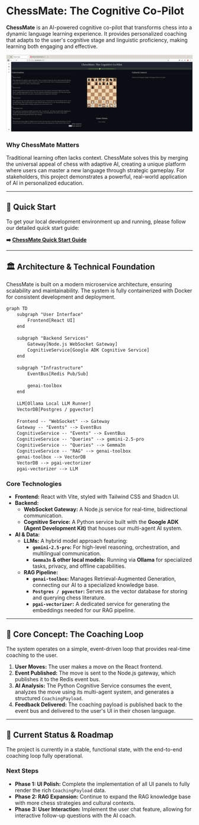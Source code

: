 # ChessMate: The Cognitive Co-Pilot

**ChessMate** is an AI-powered cognitive co-pilot that transforms chess into a dynamic language learning experience. It provides personalized coaching that adapts to the user's cognitive stage and linguistic proficiency, making learning both engaging and effective.

![](docs/100-001-chessmate-UI.png)

### Why ChessMate Matters

Traditional learning often lacks context. ChessMate solves this by merging the universal appeal of chess with adaptive AI, creating a unique platform where users can master a new language through strategic gameplay. For stakeholders, this project demonstrates a powerful, real-world application of AI in personalized education.

---

## 🚀 Quick Start

To get your local development environment up and running, please follow our detailed quick start guide:

**➡️ [ChessMate Quick Start Guide](docs/105-001-chessmate-quickstart-au.md)**

---

## 🏛️ Architecture & Technical Foundation

ChessMate is built on a modern microservice architecture, ensuring scalability and maintainability. The system is fully containerized with Docker for consistent development and deployment.

```mermaid
graph TD
    subgraph "User Interface"
        Frontend[React UI]
    end

    subgraph "Backend Services"
        Gateway[Node.js WebSocket Gateway]
        CognitiveService[Google ADK Cognitive Service]
    end

    subgraph "Infrastructure"
        EventBus[Redis Pub/Sub]
        
        genai-toolbox        
    end

    LLM[Ollama Local LLM Runner]
    VectorDB[Postgres / pgvector]

    Frontend -- "WebSocket" --> Gateway
    Gateway -- "Events" --> EventBus
    CognitiveService -- "Events" --> EventBus
    CognitiveService -- "Queries" --> gemini-2.5-pro
    CognitiveService -- "Queries" --> Gemma3n
    CognitiveService -- "RAG" --> genai-toolbox
    genai-toolbox --> VectorDB
    VectorDB --> pgai-vectorizer
    pgai-vectorizer --> LLM
```

### Core Technologies

*   **Frontend:** React with Vite, styled with Tailwind CSS and Shadcn UI.
*   **Backend:**
    *   **WebSocket Gateway:** A Node.js service for real-time, bidirectional communication.
    *   **Cognitive Service:** A Python service built with the **Google ADK (Agent Development Kit)** that houses our multi-agent AI system.
*   **AI & Data:**
    *   **LLMs:** A hybrid model approach featuring:
        *   **`gemini-2.5-pro`:** For high-level reasoning, orchestration, and multilingual communication.
        *   **`Gemma3n` & other local models:** Running via **Ollama** for specialized tasks, privacy, and offline capabilities.
    *   **RAG Pipeline:**
        *   **`genai-toolbox`:** Manages Retrieval-Augmented Generation, connecting our AI to a specialized knowledge base.
        *   **`Postgres / pgvector`:** Serves as the vector database for storing and querying chess literature.
        *   **`pgai-vectorizer`:** A dedicated service for generating the embeddings needed for our RAG pipeline.

---

## 🔄 Core Concept: The Coaching Loop

The system operates on a simple, event-driven loop that provides real-time coaching to the user.

1.  **User Moves:** The user makes a move on the React frontend.
2.  **Event Published:** The move is sent to the Node.js gateway, which publishes it to the Redis event bus.
3.  **AI Analysis:** The Python Cognitive Service consumes the event, analyzes the move using its multi-agent system, and generates a structured `CoachingPayload`.
4.  **Feedback Delivered:** The coaching payload is published back to the event bus and delivered to the user's UI in their chosen language.

---

## 📍 Current Status & Roadmap

The project is currently in a stable, functional state, with the end-to-end coaching loop fully operational.

### Next Steps

*   **Phase 1: UI Polish:** Complete the implementation of all UI panels to fully render the rich `CoachingPayload` data.
*   **Phase 2: RAG Expansion:** Continue to expand the RAG knowledge base with more chess strategies and cultural contexts.
*   **Phase 3: User Interaction:** Implement the user chat feature, allowing for interactive follow-up questions with the AI coach.
